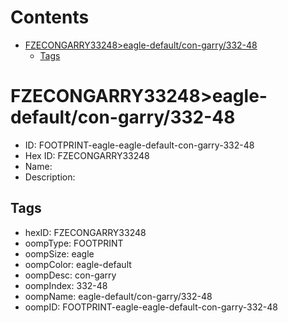 



Contents
========

* [FZECONGARRY33248>eagle-default/con-garry/332-48](#fzecongarry33248eagle-defaultcon-garry332-48)
	* [Tags](#tags)

# FZECONGARRY33248>eagle-default/con-garry/332-48

- ID: FOOTPRINT-eagle-eagle-default-con-garry-332-48
- Hex ID: FZECONGARRY33248
- Name: 
- Description: 

## Tags

- hexID: FZECONGARRY33248
- oompType: FOOTPRINT
- oompSize: eagle
- oompColor: eagle-default
- oompDesc: con-garry
- oompIndex: 332-48
- oompName: eagle-default/con-garry/332-48
- oompID: FOOTPRINT-eagle-eagle-default-con-garry-332-48
